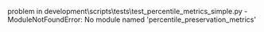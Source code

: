 problem in development\scripts\tests\test_percentile_metrics_simple.py - ModuleNotFoundError: No module named 'percentile_preservation_metrics'
